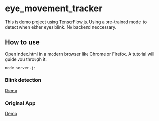 # eye_movement_tracker

This is demo project using TensorFlow.js. Using a pre-trained model to detect when either eyes blink. No backend neccessary.

## How to use

Open index.html in a modern browser like Chrome or Firefox. A tutorial will
guide you through it.

`node server.js`

### Blink detection

[Demo](https://no-blinking.herokuapp.com/index.html)


### Original App

[Demo](https://cpury.github.io/lookie-lookie/)
